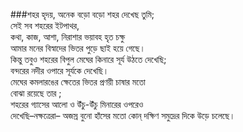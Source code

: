 ###শহর
হৃদয়, অনেক বড়ো বড়ো শহর দেখেছ তুমি;  
সেই সব শহরের ইটপাথর,  
কথা, কাজ, আশা, নিরাশার ভয়াবহ হৃত চক্ষু  
আমার মনের বিস্বাদের ভিতর পুড়ে ছাই হয়ে গেছে।  
কিন্তু তবুও শহরের বিপুল মেঘের কিনারে সূর্য উঠতে দেখেছি;  
বন্দরের নদীর ওপারে সূর্যকে দেখেছি।  
মেঘের কমলারঙের ক্ষেতের ভিতর প্রণয়ী চাষার মতো  
বোঝা রয়েছে তার ;  
শহরের গ্যাসের আলো ও উঁচু-উঁচু মিনারের ওপরেও  
দেখেছি–নক্ষত্রেরা– 
অজস্র বুনো হাঁসের মতো কোন্‌ দক্ষিণ সমুদ্রের দিকে উড়ে চলেছে।  
 
